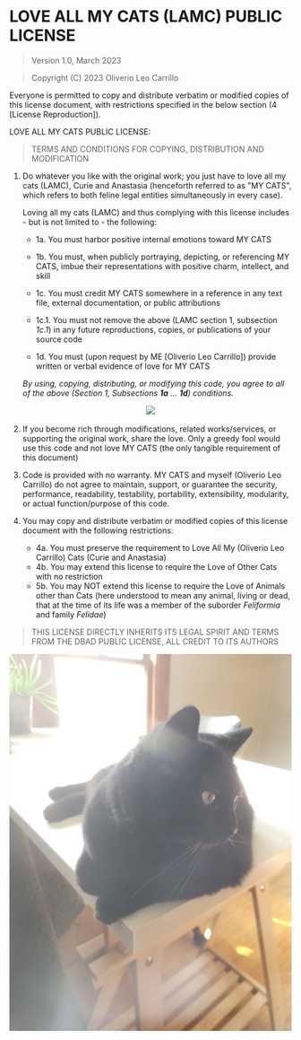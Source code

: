 # LOVE ALL MY CATS (LAMC) PUBLIC LICENSE

> Version 1.0, March 2023

> Copyright (C) 2023 Oliverio Leo Carrillo

Everyone is permitted to copy and distribute verbatim or modified
copies of this license document, with restrictions specified in the below section (4 [License Reproduction]).

LOVE ALL MY CATS PUBLIC LICENSE:

> TERMS AND CONDITIONS FOR COPYING, DISTRIBUTION AND MODIFICATION

1. Do whatever you like with the original work; you just have to love all my cats (LAMC), Curie and Anastasia (henceforth referred to as "MY CATS", which refers to both feline legal entities simultaneously in every case).

   Loving all my cats (LAMC) and thus complying with this license includes - but is not limited to - the following:

    - 1a. You must harbor positive internal emotions toward MY CATS

    - 1b. You must, when publicly portraying, depicting, or referencing MY CATS, imbue their representations with positive charm, intellect, and skill

    - 1c. You must credit MY CATS somewhere in a reference in any text file, external documentation, or public attributions

    - 1c.1. You must not remove the above (LAMC section 1, subsection *1c.1*) in any future reproductions, copies, or publications of your source code

    - 1d. You must (upon request by ME [Oliverio Leo Carrillo]) provide written or verbal evidence of love for MY CATS

   *By using, copying, distributing, or modifying this code, you agree to all of the above (Section 1, Subsections **1a** ... **1d**) conditions.*

<!-- begin metadata and not license content -->
<p align="center" justify="center">
  <img src="./docs/images/curie.jpg">
</p>
<!-- end metadata and not license content -->

2. If you become rich through modifications, related works/services, or supporting the original work,
   share the love. Only a greedy fool would use this code and not love MY CATS (the only tangible requirement of this document)

3. Code is provided with no warranty. MY CATS and myself (Oliverio Leo Carrillo) do not agree to maintain, support, or guarantee the security, performance, readability, testability, portability, extensibility, modularity, or actual function/purpose of this code.

4. You may copy and distribute verbatim or modified
   copies of this license document with the following restrictions:

    - 4a. You must preserve the requirement to Love All My (Oliverio Leo Carrillo) Cats (Curie and Anastasia)
    - 4b. You may extend this license to require the Love of Other Cats with no restriction
    - 5b. You may NOT extend this license to require the Love of Animals other than Cats (here understood to mean any animal, living or dead, that at the time of its life was a member of the suborder *Feliformia* and family *Felidae*)

> THIS LICENSE DIRECTLY INHERITS ITS LEGAL SPIRIT AND TERMS FROM THE DBAD PUBLIC LICENSE, ALL CREDIT TO ITS AUTHORS

<!-- begin metadata and not license content -->
<p align="center" justify="center">
  <img src="./docs/images/anastasia.jpg">
</p>
<!-- end metadata and not license content -->
